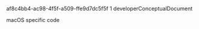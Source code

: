 ﻿<id>af8c4bb4-ac98-4f5f-a509-ffe9d7dc5f5f
<version>1
<contenttype>developerConceptualDocument

macOS specific code

